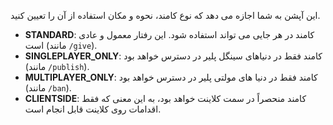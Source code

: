 این آپشن به شما اجازه می دهد که نوع کامند، نحوه و مکان استفاده از آن را تعیین کنید.

* **STANDARD**: کامند در هر جایی می تواند استفاده شود. این رفتار معمول و عادی است (مانند `/give`).
* **SINGLEPLAYER_ONLY**: کامند فقط در دنیاهای سینگل پلیر در دسترس خواهد بود (مانند `/publish`).
* **MULTIPLAYER_ONLY**: کامند فقط در دنیا های مولتی پلیر در دسترس خواهد بود (مانند `/ban`).
* **CLIENTSIDE**: کامند منحصراً در سمت کلاینت خواهد بود، به این معنی که فقط اقدامات روی کلاینت قابل انجام است.